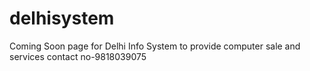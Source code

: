 # delhisystem
Coming Soon page for Delhi Info System
to provide computer sale and services 
contact no-9818039075
